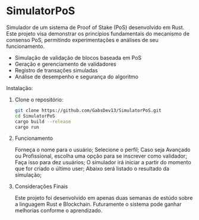 # SimulatorPoS

Simulador de um sistema de Proof of Stake (PoS) desenvolvido em Rust. Este projeto visa demonstrar os princípios fundamentais do mecanismo de consenso PoS, permitindo experimentações e análises de seu funcionamento.

- Simulação de validação de blocos baseada em PoS
- Geração e gerenciamento de validadores
- Registro de transações simuladas
- Análise de desempenho e segurança do algoritmo

Instalação:

1. Clone o repositório:

   ```bash
   git clone https://github.com/GabsDev13/SimulatorPoS.git
   cd SimulatorPoS 
   cargo build --release
   cargo run

2. Funcionamento
   
   Forneça o nome para o usuário;
   Selecione o perfil;
   Caso seja Avançado ou Profissional, escolha uma opção para se inscrever como validador;
   Faça isso para dez usuários;
   O simulador irá iniciar a partir do momento que for criado o último user;
   Abaixo será listado o resultado da simulação;

3. Considerações Finais
   
   Este projeto foi desenvolvido em apenas duas semanas de estúdo sobre a linguagem Rust e Blockchain.
   Futuramente o sistema pode ganhar melhorias conforme o aprendizado.
